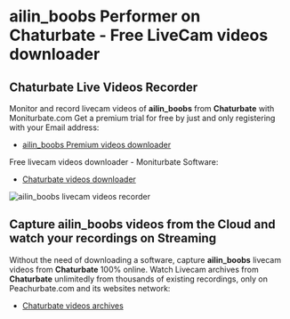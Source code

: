 # ailin_boobs Performer on Chaturbate - Free LiveCam videos downloader

## Chaturbate Live Videos Recorder

Monitor and record livecam videos of **ailin_boobs** from **Chaturbate** with Moniturbate.com
Get a premium trial for free by just and only registering with your Email address:
* [ailin_boobs Premium videos downloader](https://moniturbate.com/request-demo-licence-key.html)

Free livecam videos downloader - Moniturbate Software:
* [Chaturbate videos downloader](https://moniturbate.com/moniturbate-download-software.html)

![ailin_boobs livecam videos recorder](https://peachurnet.com/templates/moniturbate-software.png)


## Capture ailin_boobs videos from the Cloud and watch your recordings on Streaming

Without the need of downloading a software, capture **ailin_boobs** livecam videos from **Chaturbate** 100% online.
Watch Livecam archives from **Chaturbate** unlimitedly from thousands of existing recordings, only on Peachurbate.com and its websites network:
* [Chaturbate videos archives](https://peachurnet.com/)